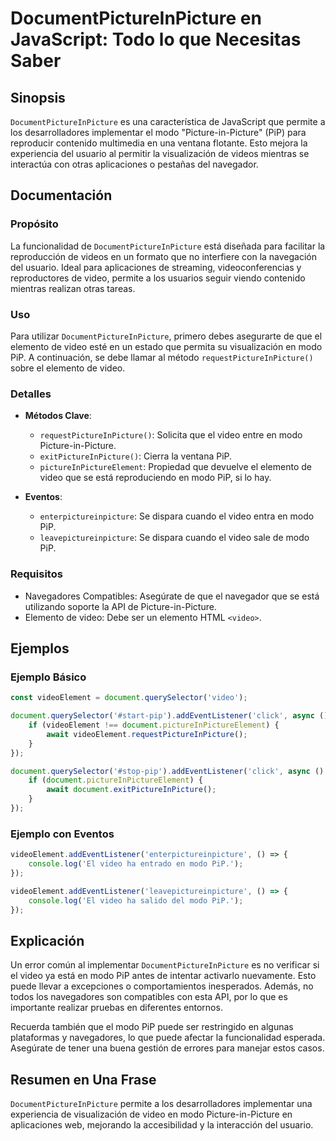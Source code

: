 <!--
Meta Description: # DocumentPictureInPicture en JavaScript: Todo lo que Necesitas Saber ## Sinopsis `DocumentPictureInPicture` es una característica de JavaScript que p...
Meta Keywords: video, que, pip, modo, picture
-->

# DocumentPictureInPicture en JavaScript: Todo lo que Necesitas Saber

## Sinopsis
`DocumentPictureInPicture` es una característica de JavaScript que permite a los desarrolladores implementar el modo "Picture-in-Picture" (PiP) para reproducir contenido multimedia en una ventana flotante. Esto mejora la experiencia del usuario al permitir la visualización de videos mientras se interactúa con otras aplicaciones o pestañas del navegador.

## Documentación

### Propósito
La funcionalidad de `DocumentPictureInPicture` está diseñada para facilitar la reproducción de videos en un formato que no interfiere con la navegación del usuario. Ideal para aplicaciones de streaming, videoconferencias y reproductores de video, permite a los usuarios seguir viendo contenido mientras realizan otras tareas.

### Uso
Para utilizar `DocumentPictureInPicture`, primero debes asegurarte de que el elemento de video esté en un estado que permita su visualización en modo PiP. A continuación, se debe llamar al método `requestPictureInPicture()` sobre el elemento de video.

### Detalles
- **Métodos Clave**:
  - `requestPictureInPicture()`: Solicita que el video entre en modo Picture-in-Picture.
  - `exitPictureInPicture()`: Cierra la ventana PiP.
  - `pictureInPictureElement`: Propiedad que devuelve el elemento de video que se está reproduciendo en modo PiP, si lo hay.

- **Eventos**:
  - `enterpictureinpicture`: Se dispara cuando el video entra en modo PiP.
  - `leavepictureinpicture`: Se dispara cuando el video sale de modo PiP.

### Requisitos
- Navegadores Compatibles: Asegúrate de que el navegador que se está utilizando soporte la API de Picture-in-Picture.
- Elemento de video: Debe ser un elemento HTML `<video>`.

## Ejemplos

### Ejemplo Básico
```javascript
const videoElement = document.querySelector('video');

document.querySelector('#start-pip').addEventListener('click', async () => {
    if (videoElement !== document.pictureInPictureElement) {
        await videoElement.requestPictureInPicture();
    }
});

document.querySelector('#stop-pip').addEventListener('click', async () => {
    if (document.pictureInPictureElement) {
        await document.exitPictureInPicture();
    }
});
```

### Ejemplo con Eventos
```javascript
videoElement.addEventListener('enterpictureinpicture', () => {
    console.log('El video ha entrado en modo PiP.');
});

videoElement.addEventListener('leavepictureinpicture', () => {
    console.log('El video ha salido del modo PiP.');
});
```

## Explicación
Un error común al implementar `DocumentPictureInPicture` es no verificar si el video ya está en modo PiP antes de intentar activarlo nuevamente. Esto puede llevar a excepciones o comportamientos inesperados. Además, no todos los navegadores son compatibles con esta API, por lo que es importante realizar pruebas en diferentes entornos.

Recuerda también que el modo PiP puede ser restringido en algunas plataformas y navegadores, lo que puede afectar la funcionalidad esperada. Asegúrate de tener una buena gestión de errores para manejar estos casos.

## Resumen en Una Frase
`DocumentPictureInPicture` permite a los desarrolladores implementar una experiencia de visualización de video en modo Picture-in-Picture en aplicaciones web, mejorando la accesibilidad y la interacción del usuario.